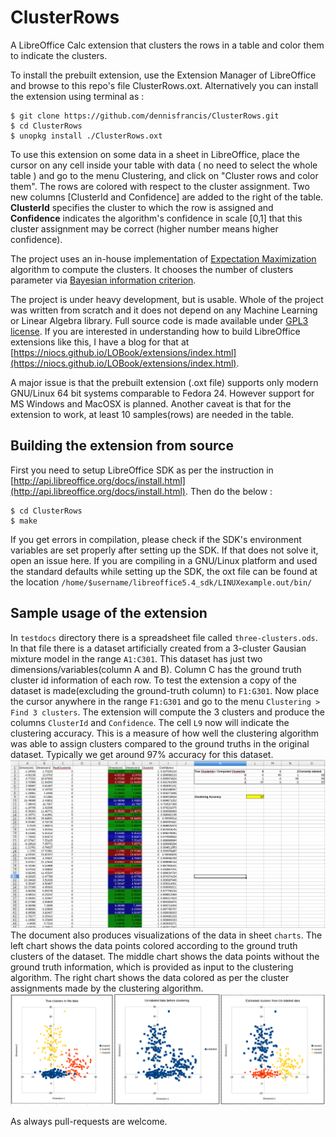 # ClusterRows

A LibreOffice Calc extension that clusters the rows in a table and color them to indicate the clusters.

To install the prebuilt extension, use the Extension Manager of LibreOffice and browse to this repo's file ClusterRows.oxt. Alternatively you can install the extension using terminal as :
```
$ git clone https://github.com/dennisfrancis/ClusterRows.git
$ cd ClusterRows
$ unopkg install ./ClusterRows.oxt
```

To use this extension on some data in a sheet in LibreOffice, place the cursor on any cell inside your table with data ( no need to select the whole table ) and go to the menu Clustering, and click on "Cluster rows and color them". The rows are colored with respect to the cluster assignment. Two new columns [ClusterId and Confidence] are added to the right of the table. **ClusterId** specifies the cluster to which the row is assigned and **Confidence** indicates the algorithm's confidence in scale [0,1] that this cluster assignment may be correct (higher number means higher confidence).

The project uses an in-house implementation of [Expectation Maximization](http://cs229.stanford.edu/notes/cs229-notes7b.pdf) algorithm to compute the clusters. It chooses the number of clusters parameter via [Bayesian information criterion](https://en.wikipedia.org/wiki/Bayesian_information_criterion).

The project is under heavy development, but is usable. Whole of the project was written from scratch and it does not depend on any Machine Learning or Linear Algebra library. Full source code is made available under [GPL3 license](https://www.gnu.org/licenses/gpl-3.0.en.html). If you are interested in understanding how to build LibreOffice extensions like this, I have a blog for that at [https://niocs.github.io/LOBook/extensions/index.html](https://niocs.github.io/LOBook/extensions/index.html).

A major issue is that the prebuilt extension (.oxt file) supports only modern GNU/Linux 64 bit systems comparable to Fedora 24. However support for MS Windows and MacOSX is planned. Another caveat is that for the extension to work, at least 10 samples(rows) are needed in the table.

## Building the extension from source

First you need to setup LibreOffice SDK as per the instruction in [http://api.libreoffice.org/docs/install.html](http://api.libreoffice.org/docs/install.html).
Then do the below :

```
$ cd ClusterRows
$ make
```

If you get errors in compilation, please check if the SDK's environment variables are set properly after setting up the SDK. If that does not solve it, open an issue here.
If you are compiling in a GNU/Linux platform and used the standard defaults while setting up the SDK, the oxt file can be found at the location
`/home/$username/libreoffice5.4_sdk/LINUXexample.out/bin/`

## Sample usage of the extension
In `testdocs` directory there is a spreadsheet file called `three-clusters.ods`. In that file there is a dataset artificially created from a 3-cluster Gausian mixture model in the range `A1:C301`.
This dataset has just two dimensions/variables(column A and B). Column C has the ground truth cluster id information of each row. To test the extension a copy of the dataset is made(excluding the ground-truth column) to `F1:G301`. Now place the cursor anywhere in the range `F1:G301` and go to the menu `Clustering > Find 3 clusters`. The extension will compute the 3 clusters and produce the columns `ClusterId` and `Confidence`. The cell `L9` now will indicate the clustering accuracy. This is a measure of how well the clustering algorithm was able to assign clusters compared to the ground truths in the original dataset. Typically we get around 97% accuracy for this dataset.
![Clustering Output](img/output.png)
The document also produces visualizations of the data in sheet `charts`. The left chart shows the data points colored according to the ground truth clusters of the dataset. The middle chart shows the data points without the ground truth information, which is provided as input to the clustering algorithm. The right chart shows the data colored as per the cluster assignments made by the clustering algorithm.
![Visualization](img/chart.png)

As always pull-requests are welcome.
